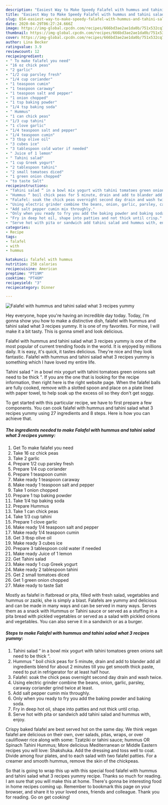 ```yaml
---
description: "Easiest Way to Make Speedy Falafel with hummus and tahini salad what 3 recipes yummy"
title: "Easiest Way to Make Speedy Falafel with hummus and tahini salad what 3 recipes yummy"
slug: 654-easiest-way-to-make-speedy-falafel-with-hummus-and-tahini-salad-what-3-recipes-yummy
date: 2020-04-29T06:27:24.666Z
image: https://img-global.cpcdn.com/recipes/666bd3ae2ae1da0b/751x532cq70/falafel-with-hummus-and-tahini-salad-what-3-recipes-yummy-recipe-main-photo.jpg
thumbnail: https://img-global.cpcdn.com/recipes/666bd3ae2ae1da0b/751x532cq70/falafel-with-hummus-and-tahini-salad-what-3-recipes-yummy-recipe-main-photo.jpg
cover: https://img-global.cpcdn.com/recipes/666bd3ae2ae1da0b/751x532cq70/falafel-with-hummus-and-tahini-salad-what-3-recipes-yummy-recipe-main-photo.jpg
author: Lina Becker
ratingvalue: 3.9
reviewcount: 12
recipeingredient:
- " To make falafel you need"
- "16 oz chick peas"
- "2 garlic"
- "1/2 cup parsley fresh"
- "1/4 cup coriander"
- "1 teaspoon cumin"
- "1 teaspoon caraway"
- "1 teaspoon salt and pepper"
- "1 onion chopped"
- "1 tsp baking powder"
- "1/4 tsp baking soda"
- " Hummus"
- "1 can chick peas"
- "1/3 cup tahini"
- "1 clove garlic"
- "1/4 teaspoon salt and pepper"
- "1/4 teaspoon cumin"
- "3 tbsp olive oil"
- "3 cubes ice"
- "3 tablespoon cold water if needed"
- " Juice of 1 lemon"
- " Tahini salad"
- "1 cup Greek yogurt"
- "2 tablespoon tahini"
- "2 small tomatoes diced"
- "1 green onion chopped"
- "to taste Salt"
recipeinstructions:
- "Tahini salad “ in a bowl mix yogurt with tahini tomatoes green onions salt need to be thick “."
- "Hummus “ boil chick peas for 5 minute, drain and add to blander add all ingredients blend for about 2 minutes till you get smooth thick paste, need to put in refrigerator for at least half hour."
- "Falafel: soak the chick peas overnight second day drain and wash twice."
- "Using electric grinder combine the beans, onion, garlic, parsley, caraway coriander grind twice at least."
- "Add salt pepper cumin mix throughly."
- "Only when you ready to fry you add the baking powder and baking soda."
- "Fry in deep hot oil, shape into patties and not thick until crisp."
- "Serve hot with pita or sandwich add tahini salad and hummus with, enjoy."
categories:
- Recipe
tags:
- falafel
- with
- hummus

katakunci: falafel with hummus 
nutrition: 258 calories
recipecuisine: American
preptime: "PT19M"
cooktime: "PT46M"
recipeyield: "3"
recipecategory: Dinner

---
```



![Falafel with hummus and tahini salad what 3 recipes yummy](https://img-global.cpcdn.com/recipes/666bd3ae2ae1da0b/751x532cq70/falafel-with-hummus-and-tahini-salad-what-3-recipes-yummy-recipe-main-photo.jpg)

Hey everyone, hope you're having an incredible day today. Today, I'm gonna show you how to make a distinctive dish, falafel with hummus and tahini salad what 3 recipes yummy. It is one of my favorites. For mine, I will make it a bit tasty. This is gonna smell and look delicious.

Falafel with hummus and tahini salad what 3 recipes yummy is one of the most popular of current trending foods in the world. It is enjoyed by millions daily. It is easy, it's quick, it tastes delicious. They're nice and they look fantastic. Falafel with hummus and tahini salad what 3 recipes yummy is something which I have loved my entire life.

Tahini salad &#34; in a bowl mix yogurt with tahini tomatoes green onions salt need to be thick &#34;. If you are the one that is looking for the recipe information, then right here is the right website page. When the falafel balls are fully cooked, remove with a slotted spoon and place on a plate lined with paper towel, to help soak up the excess oil so they don&#39;t get soggy.


To get started with this particular recipe, we have to first prepare a few components. You can cook falafel with hummus and tahini salad what 3 recipes yummy using 27 ingredients and 8 steps. Here is how you can achieve that.

<!--inarticleads1-->

##### The ingredients needed to make Falafel with hummus and tahini salad what 3 recipes yummy:

1. Get  To make falafel you need
1. Take 16 oz chick peas
1. Take 2 garlic
1. Prepare 1/2 cup parsley fresh
1. Prepare 1/4 cup coriander
1. Prepare 1 teaspoon cumin
1. Make ready 1 teaspoon caraway
1. Make ready 1 teaspoon salt and pepper
1. Take 1 onion chopped
1. Prepare 1 tsp baking powder
1. Take 1/4 tsp baking soda
1. Prepare  Hummus
1. Take 1 can chick peas
1. Take 1/3 cup tahini
1. Prepare 1 clove garlic
1. Make ready 1/4 teaspoon salt and pepper
1. Make ready 1/4 teaspoon cumin
1. Get 3 tbsp olive oil
1. Make ready 3 cubes ice
1. Prepare 3 tablespoon cold water if needed
1. Make ready  Juice of 1 lemon
1. Get  Tahini salad
1. Make ready 1 cup Greek yogurt
1. Make ready 2 tablespoon tahini
1. Get 2 small tomatoes diced
1. Get 1 green onion chopped
1. Make ready to taste Salt


Mostly as falafel in flatbread or pita, filled with fresh salad, vegetables and hummus or zaziki, she is simply a blast. Falafels are yummy and delicious and can be made in many ways and can be served in many ways. Serves them as a snack with Hummus or Tahini sauce or served as a stuffing in a pita bread with pickled vegetables or served as a salad with pickled onions and vegetables. You can also serve it in a sandwich or as a burger. 

<!--inarticleads2-->

##### Steps to make Falafel with hummus and tahini salad what 3 recipes yummy:

1. Tahini salad “ in a bowl mix yogurt with tahini tomatoes green onions salt need to be thick “.
1. Hummus “ boil chick peas for 5 minute, drain and add to blander add all ingredients blend for about 2 minutes till you get smooth thick paste, need to put in refrigerator for at least half hour.
1. Falafel: soak the chick peas overnight second day drain and wash twice.
1. Using electric grinder combine the beans, onion, garlic, parsley, caraway coriander grind twice at least.
1. Add salt pepper cumin mix throughly.
1. Only when you ready to fry you add the baking powder and baking soda.
1. Fry in deep hot oil, shape into patties and not thick until crisp.
1. Serve hot with pita or sandwich add tahini salad and hummus with, enjoy.


Crispy baked falafel are best served hot on the same day. We think vegan falafel are delicious on their own, over salads, pitas, wraps, or over cauliflower rice along with some: Tzatziki or tahini sauce; hummus OR Spinach Tahini Hummus; More delicious Mediterranean or Middle Eastern recipes you will love: Shakshuka. Add the dressing and toss well to coat. Divide among four plates, and to each salad with two falafel patties. For a creamer and smooth hummus, remove the skin of the chickpeas. 

So that is going to wrap this up with this special food falafel with hummus and tahini salad what 3 recipes yummy recipe. Thanks so much for reading. I am sure that you will make this at home. There's gonna be interesting food in home recipes coming up. Remember to bookmark this page on your browser, and share it to your loved ones, friends and colleague. Thank you for reading. Go on get cooking!
